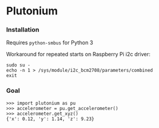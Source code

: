 # Plutonium

### Installation
Requires `python-smbus` for Python 3

Workaround for repeated starts on Raspberry Pi i2c driver:
```
sudo su -
echo -n 1 > /sys/module/i2c_bcm2708/parameters/combined
exit
```

### Goal
```
>>> import plutonium as pu
>>> accelerometer = pu.get_accelerometer()
>>> accelerometer.get_xyz()
{'x': 0.12, 'y': 1.14, 'z': 9.23}
```